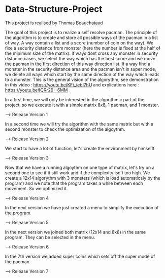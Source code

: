 # Data-Structure-Project

This project is realised by Thomas Beauchataud

The goal of this project is to realize a self resolve pacman.
The principle of the algorithm is to create and store all possible ways of the pacman in a list of way. A way contain a list and a score (number of coin on the way). We fixe a security distance from monster (here the number is fixed at the half of the minimum size of the matrix). If ways dont cross any monster in security distance cases, we select the way which has the best score and we move the pacman in the first direction of this way direction list. If a way find a monster in the security distance area and the pacman isn't in super mode, we delete all ways which start by the same direction of the way which leads to a monster.
This is the general vision of the algorythm, see demonstration in this video : https://youtu.be/KFt_iebI7hU and explications here : https://youtu.be/IQRr29--6MM


In a first time, we will only be interested in the algorithmic part of the project, so we execute it with a simple matrix 8x8, 1 pacman, and 1 monster.

--> Release Version 1


In a second time we will try the algorithm with the same matrix but with a second monster to check the optimization of the algoythm.

--> Release Version 2


We start to have a lot of function, let's create the environment by himselft.

--> Release Version 3


Now that we have a running algoythm on one type of matrix, let's try on a second one to see if it still work and if the complexity isn't too high. We create a 12x14 algorythm with 3 monsters (which is load automaticaly by the program) and we note that the program takes a while between each movement. So we optimized it.

--> Release Version 4


In the next version we have just created a menu to simplify the execution of the program.

--> Release Version 5


In the next version we joined both matrix (12x14 and 8x8) in the same program. They can be selected in the menu.

--> Release Version 6


In the 7th version we added super coins which sets off the super mode of the pacman.

--> Release Version 7
